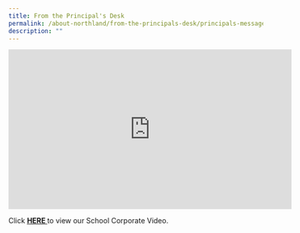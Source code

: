 ```yaml
---
title: From the Principal's Desk
permalink: /about-northland/from-the-principals-desk/principals-message-video/
description: ""
---
```

<iframe width="560" height="316" src="https://www.youtube.com/embed/OwRlATHVU-k" title="NSS Principal's Message 2022" frameborder="0" allow="accelerometer; autoplay; clipboard-write; encrypted-media; gyroscope; picture-in-picture" allowfullscreen></iframe>
<p>Click&nbsp;<strong><a href="/about-northland/school-corporate-video-2022" target=""><u>HERE</u>&nbsp;</a></strong>to view our School Corporate Video.&nbsp;</p>